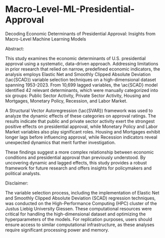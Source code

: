 # Macro-Level-ML-Presidential-Approval
Decoding Economic Determinants of Presidential Approval: Insights from Macro-Level Machine Learning Models

Abstract:

This study examines the economic determinants of U.S. presidential approval using a systematic, data-driven approach. Addressing limitations in prior research that relied on narrow, predefined economic indicators, the analysis employs Elastic Net and Smoothly Clipped Absolute Deviation (\ac{SCAD}) variable selection techniques on a high-dimensional dataset spanning 1953-2023. From 10,699 lagged variables, the \ac{SCAD} model identified 42 relevant determinants, which were manually categorized into six groups: Public Sector Activity, Private Sector Activity, Housing and Mortgages, Monetary Policy, Recession, and Labor Market.

A Structural Vector Autoregression (\ac{SVAR}) framework was used to analyze the dynamic effects of these categories on approval ratings. The results indicate that public and private sector activity exert the strongest positive effects on presidential approval, while Monetary Policy and Labor Market variables also play significant roles. Housing and Mortgages exhibit longer lags before influencing approval, while Recession indicators reveal unexpected dynamics that merit further investigation.

These findings suggest a more complex relationship between economic conditions and presidential approval than previously understood. By uncovering dynamic and lagged effects, this study provides a robust framework for future research and offers insights for policymakers and political analysts.

Disclaimer:

The variable selection process, including the implementation of Elastic Net and Smoothly Clipped Absolute Deviation (SCAD) regression techniques, was conducted on the High-Performance Computing (HPC) cluster of the Justus Liebig University Giessen. These computational resources were critical for handling the high-dimensional dataset and optimizing the hyperparameters of the models. For replication purposes, users should ensure access to similar computational infrastructure, as these analyses require significant processing power and memory.

